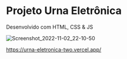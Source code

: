 # Projeto Urna Eletrônica


Desenvolvido com HTML, CSS & JS


![Screenshot_2022-11-02_22-10-50](https://user-images.githubusercontent.com/82295321/199630270-b1610747-b3a8-4c40-965a-8cefa2e1f60a.png)



https://urna-eletronica-two.vercel.app/

